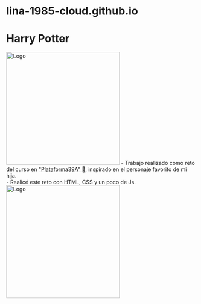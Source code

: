 # lina-1985-cloud.github.io
<h1>Harry Potter</h1>

<img src="/assents/img/logo.png" width="300px" alt="Logo">
 - Trabajo realizado como reto del curso en <a href="http://https://www.instagram.com/plataforma39a/">"Plataforma39A" 🚀</a>, inspirado en el personaje favorito de mi hija. <br>
 - Realicé este reto con HTML, CSS y un poco de Js. <br>

 <img src="/assents/img/amigos.png" width="300px" alt="Logo">
 
